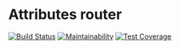 # Attributes router

[![Build Status](https://travis-ci.com/Eredost/attributes-router.svg?branch=main)](https://travis-ci.com/Eredost/attributes-router)
[![Maintainability](https://api.codeclimate.com/v1/badges/73fa249c8e3ddb42263c/maintainability)](https://codeclimate.com/github/Eredost/attributes-router/maintainability)
[![Test Coverage](https://api.codeclimate.com/v1/badges/73fa249c8e3ddb42263c/test_coverage)](https://codeclimate.com/github/Eredost/attributes-router/test_coverage)
